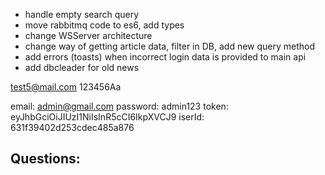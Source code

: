- handle empty search query
- move rabbitmq code to es6, add types
- change WSServer architecture
- change way of getting article data, filter in DB, add new query method
- add errors (toasts) when incorrect login data is provided to main api
- add dbcleader for old news

test5@mail.com
123456Aa

email: admin@gmail.com
password: admin123
token: eyJhbGciOiJIUzI1NiIsInR5cCI6IkpXVCJ9
iserId: 631f39402d253cdec485a876

Questions: 
- 